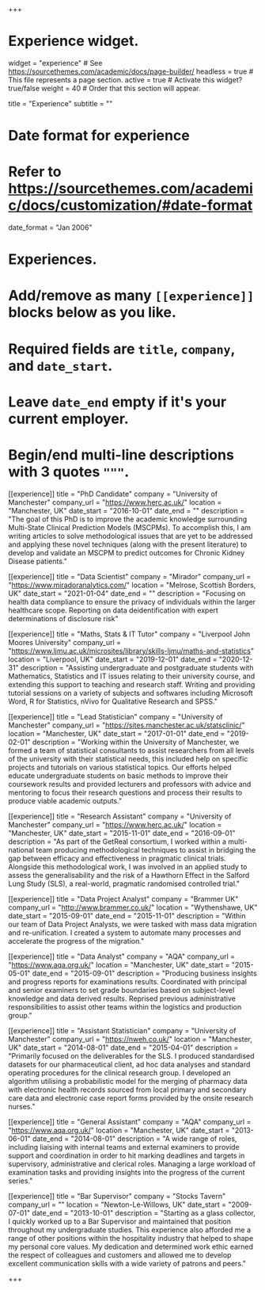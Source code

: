+++
# Experience widget.
widget = "experience"  # See https://sourcethemes.com/academic/docs/page-builder/
headless = true  # This file represents a page section.
active = true  # Activate this widget? true/false
weight = 40  # Order that this section will appear.

title = "Experience"
subtitle = ""

# Date format for experience
#   Refer to https://sourcethemes.com/academic/docs/customization/#date-format
date_format = "Jan 2006"

# Experiences.
#   Add/remove as many `[[experience]]` blocks below as you like.
#   Required fields are `title`, `company`, and `date_start`.
#   Leave `date_end` empty if it's your current employer.
#   Begin/end multi-line descriptions with 3 quotes `"""`.
[[experience]]
  title = "PhD Candidate"
  company = "University of Manchester"
  company_url = "https://www.herc.ac.uk/"
  location = "Manchester, UK"
  date_start = "2016-10-01"
  date_end = ""
  description = "The goal of this PhD is to improve the academic knowledge surrounding Multi-State Clinical Prediction Models (MSCPMs). To accomplish this, I am writing articles to solve methodological issues that are yet to be addressed and applying these novel techniques (along with the present literature) to develop and validate an MSCPM to predict outcomes for Chronic Kidney Disease patients."

[[experience]]
  title = "Data Scientist"
  company = "Mirador"
  company_url = "https://www.miradoranalytics.com/"
  location = "Melrose, Scottish Borders, UK"
  date_start = "2021-01-04"
  date_end = ""
  description = "Focusing on health data compliance to ensure the privacy of individuals within the larger healthcare scope. Reporting on data deidentification with expert determinations of disclosure risk"

[[experience]]
  title = "Maths, Stats & IT Tutor"
  company = "Liverpool John Moores University"
  company_url = "https://www.ljmu.ac.uk/microsites/library/skills-ljmu/maths-and-statistics"
  location = "Liverpool, UK"
  date_start = "2019-12-01"
  date_end = "2020-12-31"
  description = "Assisting undergraduate and postgraduate students with Mathematics, Statistics and IT issues relating to their university course, and extending this support to teaching and research staff. Writing and providing tutorial sessions on a variety of subjects and softwares including Microsoft Word, R for Statistics, nVivo for Qualitative Research and SPSS."

[[experience]]
  title = "Lead Statistician"
  company = "University of Manchester"
  company_url = "https://sites.manchester.ac.uk/statsclinic/"
  location = "Manchester, UK"
  date_start = "2017-01-01"
  date_end = "2019-02-01"
  description = "Working within the University of Manchester, we formed a team of statistical consultants to assist researchers from all levels of the university with their statistical needs, this included help on specific projects and tutorials on various statistical topics. Our efforts helped educate undergraduate students on basic methods to improve their coursework results and provided lecturers and professors with advice and mentoring to focus their research questions and process their results to produce viable academic outputs."

[[experience]]
  title = "Research Assistant"
  company = "University of Manchester"
  company_url = "https://www.herc.ac.uk/"
  location = "Manchester, UK"
  date_start = "2015-11-01"
  date_end = "2016-09-01"
  description = "As part of the GetReal consortium, I worked within a multi-national team producing methodological techniques to assist in bridging the gap between efficacy and effectiveness in pragmatic clinical trials. Alongside this methodological work, I was involved in an applied study to assess the generalisability and the risk of a Hawthorn Effect in the Salford Lung Study (SLS), a real-world, pragmatic randomised controlled trial."

[[experience]]
  title = "Data Project Analyst"
  company = "Brammer UK"
  company_url = "http://www.brammer.co.uk/"
  location = "Wythenshawe, UK"
  date_start = "2015-09-01"
  date_end = "2015-11-01"
  description = "Within our team of Data Project Analysts, we were tasked with mass data migration and re-unification. I created a system to automate many processes and accelerate the progress of the migration."

[[experience]]
  title = "Data Analyst"
  company = "AQA"
  company_url = "https://www.aqa.org.uk/"
  location = "Manchester, UK"
  date_start = "2015-05-01"
  date_end = "2015-09-01"
  description = "Producing business insights and progress reports for examinations results. Coordinated with principal and senior examiners to set grade boundaries based on subject-level knowledge and data derived results. Reprised previous administrative responsibilities to assist other teams within the logistics and production group."

[[experience]]
  title = "Assistant Statistician"
  company = "University of Manchester"
  company_url = "https://nweh.co.uk/"
  location = "Manchester, UK"
  date_start = "2014-08-01"
  date_end = "2015-04-01"
  description = "Primarily focused on the deliverables for the SLS. I produced standardised datasets for our pharmaceutical client, ad hoc data analyses and standard operating procedures for the clinical research group. I developed an algorithm utilising a probabilistic model for the merging of pharmacy data with electronic health records sourced from local primary and secondary care data and electronic case report forms provided by the onsite research nurses."

[[experience]]
  title = "General Assistant"
  company = "AQA"
  company_url = "https://www.aqa.org.uk/"
  location = "Manchester, UK"
  date_start = "2013-06-01"
  date_end = "2014-08-01"
  description = "A wide range of roles, including liaising with internal teams and external examiners to provide support and coordination in order to hit marking deadlines and targets in supervisory, administrative and clerical roles. Managing a large workload of examination tasks and providing insights into the progress of the current series."

[[experience]]
  title = "Bar Supervisor"
  company = "Stocks Tavern"
  company_url = ""
  location = "Newton-Le-Willows, UK"
  date_start = "2009-07-01"
  date_end = "2013-10-01"
  description = "Starting as a glass collector, I quickly worked up to a Bar Supervisor and maintained that position throughout my undergraduate studies. This experience also afforded me a range of other positions within the hospitality industry that helped to shape my personal core values. My dedication and determined work ethic earned the respect of colleagues and customers and allowed me to develop excellent communication skills with a wide variety of patrons and peers."


+++


